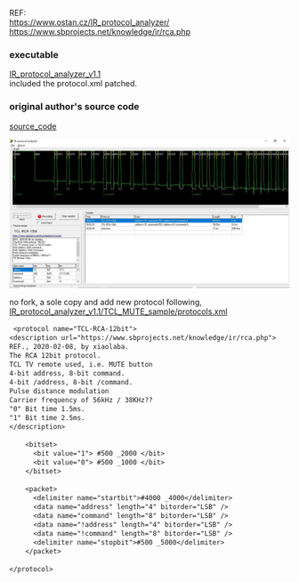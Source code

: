 REF:  
https://www.ostan.cz/IR_protocol_analyzer/  
https://www.sbprojects.net/knowledge/ir/rca.php  

### executable
[IR_protocol_analyzer_v1.1](IR_protocol_analyzer_v1.1)  
included the protocol.xml patched.  

### original author's source code
[source_code](source_code/)  

![IR_protocol_analyzer_v1.1/TCL_MUTE_sample/TCL_NUTE.JPG](IR_protocol_analyzer_v1.1/TCL_MUTE_sample/TCL_NUTE.JPG)  

no fork, a sole copy and add new protocol following,
[IR_protocol_analyzer_v1.1/TCL_MUTE_sample/protocols.xml](IR_protocol_analyzer_v1.1/TCL_MUTE_sample/protocols.xml)  
```
 <protocol name="TCL-RCA-12bit">
<description url="https://www.sbprojects.net/knowledge/ir/rca.php">
REF., 2020-02-08, by xiaolaba.
The RCA 12bit protocol.
TCL TV remote used, i.e. MUTE button
4-bit address, 8-bit command.
4-bit /address, 8-bit /command.
Pulse distance modulation
Carrier frequency of 56kHz / 38KHz??
"0" Bit time 1.5ms.
"1" Bit time 2.5ms.
</description>
   
    <bitset>
      <bit value="1"> #500 _2000 </bit>
      <bit value="0"> #500 _1000 </bit>
    </bitset>
            
    <packet>
      <delimiter name="startbit">#4000 _4000</delimiter>
      <data name="address" length="4" bitorder="LSB" />
      <data name="command" length="8" bitorder="LSB" />
	  <data name="!address" length="4" bitorder="LSB" />
      <data name="!command" length="8" bitorder="LSB" />
      <delimiter name="stopbit">#500 _5000</delimiter>
    </packet>
  
</protocol>

```

